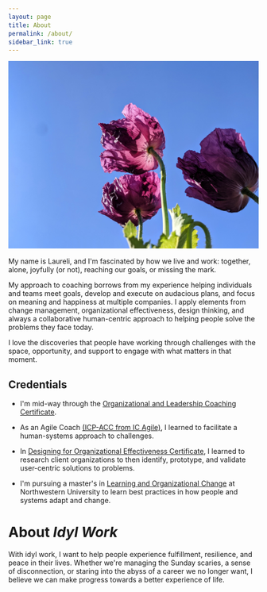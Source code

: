 ```yaml
---
layout: page
title: About
permalink: /about/
sidebar_link: true
---
```

![photo](/assets/purple-poppies.jpg)

My name is Laureli, and I'm fascinated by how we live and work: together, alone, joyfully (or not), reaching our goals, or missing the mark. 

My approach to coaching borrows from my experience helping individuals and teams meet goals, develop and execute on audacious plans, and focus on meaning and happiness at multiple companies. I apply elements from change management, organizational effectiveness, design thinking, and always a collaborative human-centric approach to helping people solve the problems they face today.

I love the discoveries that people have working through challenges with the space, opportunity, and support to engage with what matters in that moment.

## Credentials

- I'm mid-way through the [Organizational and Leadership Coaching Certificate](https://www.sesp.northwestern.edu/masters-learning-and-organizational-change/organizational-leadership-coaching-certification/index.html).

- As an Agile Coach [(ICP-ACC from IC Agile)](https://www.icagile.com/Agile-Delivery/Agile-Coaching/Agile-Coaching), I learned to facilitate a human-systems approach to challenges.

- In [Designing for Organizational Effectiveness Certificate](https://www.sesp.northwestern.edu/masters-learning-and-organizational-change/designing-for-organizational-effectiveness-certification/index.html), I learned to research client organizations to then identify, prototype, and validate user-centric solutions to problems.

- I'm pursuing a master's in [Learning and Organizational Change](https://www.sesp.northwestern.edu/masters-learning-and-organizational-change/masters-in-learning-and-organizational-change-degree/index.html) at Northwestern University to learn best practices in how people and systems adapt and change. 


# About *Idyl Work*

With idyl work, I want to help people experience fulfillment, resilience, and peace in their lives. Whether we're managing the Sunday scaries, a sense of disconnection, or staring into the abyss of a career we no longer want, I believe we can make progress towards a better experience of life.



